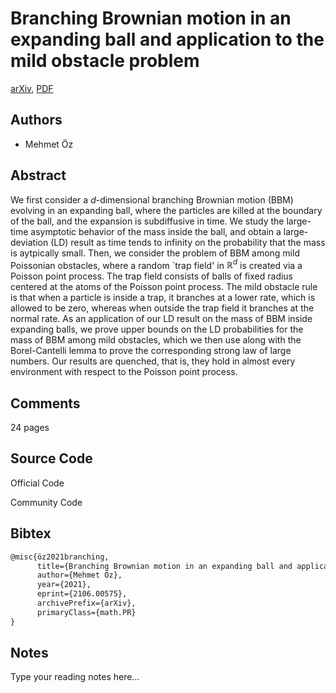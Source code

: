 
# Branching Brownian motion in an expanding ball and application to the mild obstacle problem

[arXiv](https://arxiv.org/abs/2106.0575), [PDF](https://arxiv.org/pdf/2106.0575.pdf)

## Authors

- Mehmet Öz

## Abstract

We first consider a $d$-dimensional branching Brownian motion (BBM) evolving in an expanding ball, where the particles are killed at the boundary of the ball, and the expansion is subdiffusive in time. We study the large-time asymptotic behavior of the mass inside the ball, and obtain a large-deviation (LD) result as time tends to infinity on the probability that the mass is aytpically small. Then, we consider the problem of BBM among mild Poissonian obstacles, where a random `trap field' in $\mathbb{R}^d$ is created via a Poisson point process. The trap field consists of balls of fixed radius centered at the atoms of the Poisson point process. The mild obstacle rule is that when a particle is inside a trap, it branches at a lower rate, which is allowed to be zero, whereas when outside the trap field it branches at the normal rate. As an application of our LD result on the mass of BBM inside expanding balls, we prove upper bounds on the LD probabilities for the mass of BBM among mild obstacles, which we then use along with the Borel-Cantelli lemma to prove the corresponding strong law of large numbers. Our results are quenched, that is, they hold in almost every environment with respect to the Poisson point process.

## Comments

24 pages

## Source Code

Official Code



Community Code



## Bibtex

```tex
@misc{öz2021branching,
      title={Branching Brownian motion in an expanding ball and application to the mild obstacle problem}, 
      author={Mehmet Öz},
      year={2021},
      eprint={2106.00575},
      archivePrefix={arXiv},
      primaryClass={math.PR}
}
```

## Notes

Type your reading notes here...

